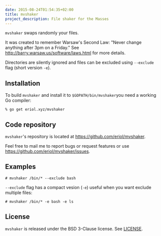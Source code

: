 ```yaml
---
date: 2015-08-24T01:54:35+02:00
title: mvshaker
project_description: File shaker for the Masses
---
```



`mvshaker` swaps randomly your files.

<script type="text/javascript" src="https://asciinema.org/a/9gf89grw31j8z8jvymoyfqvhl.js" id="asciicast-9gf89grw31j8z8jvymoyfqvhl" async></script>

It was created to remember Warsaw's Second Law: "Never change anything after
3pm on a Friday."
See http://barry.warsaw.us/software/laws.html for more details.

Directories are silently ignored and files can be excluded using `--exclude`
flag (short version `-e`).

## Installation ##

To build `mvshaker` and install it to `$GOPATH/bin/mvshaker`you need a working
Go compiler:

    % go get eriol.xyz/mvshaker

## Code repository ##

`mvshaker`'s repository is located at https://github.com/eriol/mvshaker.

Feel free to mail me to report bugs or request features or use
https://github.com/eriol/mvshaker/issues.

## Examples ##

    # mvshaker /bin/* --exclude bash

`--exclude` flag has a compact vesion (`-e`) useful when you want exclude
multiple files:

    # mvshaker /bin/* -e bash -e ls

## License ##

`mvshaker` is released under the BSD 3-Clause license. See
[LICENSE](https://github.com/eriol/mvshaker/blob/master/LICENSE).
